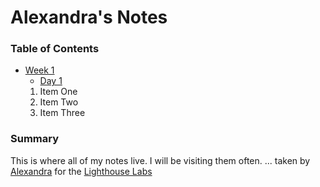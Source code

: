 # Alexandra's Notes
### Table of Contents

* [Week 1](/Week_1)
    * [Day 1](/Week_1/Day_1)
    1. Item One
    2. Item Two
    3. Item Three



### Summary

This is where all of my notes live. I will be visiting them often.
... taken by [Alexandra](https://github.com/TheScharf) for the 
[Lighthouse Labs](https://www.lighthouselabs.ca/)
